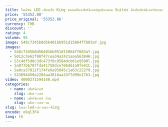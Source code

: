 ```yaml
---
title: โมเดิร์น LED เตียงเก็บ King ขนาดเตียงเฟอร์นิเจอร์ชุดห้องนอน Suites ศิลปะเฟอร์นิเจอร์ห้องนอน
price: '55352.88'
price_original: '55352.88'
currency: THB
discount: ''
rating: 4
volume: 95
image: S48c7345b0d56401bb951d15064ff603aY.jpg
images:
  - S48c7345b0d56401bb951d15064ff603aY.jpg
  - S012c3e62f90f47cea34a2421aaa56384H.jpg
  - S3c4df5d0c3dc473f8c9584dcb61e9590l.jpg
  - Sa077b6787fda41758dce766d61a9fe41C.jpg
  - Sa0ca37812f174fe9a95045c1a63c222f9.jpg
  - S33694450a2284aa3816aa33f7d99e17b3.jpg
video: 4000271594148.mp4
categories:
  - name: เฟอร์นิเจอร์
    slug: เฟอร-เจอร
  - name: เฟอร์นิเจอร์ บ้าน
    slug: เฟอร-เจอร-าน
slug: โมเด-led-เต-ยงเก-king
encode: okql3F4
lang: th
---
```

  